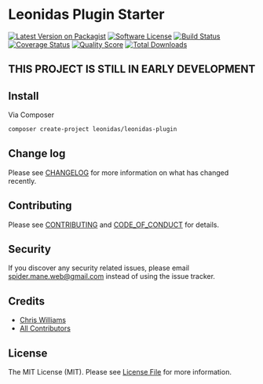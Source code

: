 # Leonidas Plugin Starter

[![Latest Version on Packagist][ico-version]][link-packagist]
[![Software License][ico-license]](LICENSE.md)
[![Build Status][ico-travis]][link-travis]
[![Coverage Status][ico-scrutinizer]][link-scrutinizer]
[![Quality Score][ico-code-quality]][link-code-quality]
[![Total Downloads][ico-downloads]][link-downloads]

## THIS PROJECT IS STILL IN EARLY DEVELOPMENT

## Install

Via Composer

```bash
composer create-project leonidas/leonidas-plugin
```

## Change log

Please see [CHANGELOG](CHANGELOG.md) for more information on what has changed recently.

## Contributing

Please see [CONTRIBUTING](CONTRIBUTING.md) and [CODE_OF_CONDUCT](CODE_OF_CONDUCT.md) for details.

## Security

If you discover any security related issues, please email spider.mane.web@gmail.com instead of using the issue tracker.

## Credits

* [Chris Williams][link-author]
* [All Contributors][link-contributors]

## License

The MIT License (MIT). Please see [License File](LICENSE.md) for more information.

[ico-version]: https://img.shields.io/packagist/v/spider-mane/leonidas-plugin.svg?style=flat-square
[ico-license]: https://img.shields.io/badge/license-MIT-brightgreen.svg?style=flat-square
[ico-travis]: https://img.shields.io/travis/spider-mane/leonidas-plugin/master.svg?style=flat-square
[ico-scrutinizer]: https://img.shields.io/scrutinizer/coverage/g/spider-mane/leonidas-plugin.svg?style=flat-square
[ico-code-quality]: https://img.shields.io/scrutinizer/g/spider-mane/leonidas-plugin.svg?style=flat-square
[ico-downloads]: https://img.shields.io/packagist/dt/spider-mane/leonidas-plugin.svg?style=flat-square

[link-packagist]: https://packagist.org/packages/spider-mane/leonidas-plugin
[link-travis]: https://travis-ci.org/spider-mane/leonidas-plugin
[link-scrutinizer]: https://scrutinizer-ci.com/g/spider-mane/leonidas-plugin/code-structure
[link-code-quality]: https://scrutinizer-ci.com/g/spider-mane/leonidas-plugin
[link-downloads]: https://packagist.org/packages/spider-mane/leonidas-plugin
[link-author]: https://github.com/spider-mane
[link-contributors]: ../../contributors
